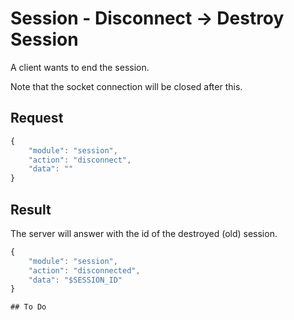 # Session - Disconnect -> Destroy Session

A client wants to end the session.

Note that the socket connection will be closed after this.

## Request

```javascript
{
	"module": "session",
	"action": "disconnect",
	"data": ""
}
```

## Result

The server will answer with the id of the destroyed (old) session.

```javascript
{
	"module": "session",
	"action": "disconnected",
	"data": "$SESSION_ID"
}

## To Do

